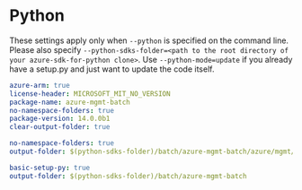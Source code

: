 # Python

These settings apply only when `--python` is specified on the command line.
Please also specify `--python-sdks-folder=<path to the root directory of your azure-sdk-for-python clone>`.
Use `--python-mode=update` if you already have a setup.py and just want to update the code itself.

``` yaml $(python) && $(track2)
azure-arm: true
license-header: MICROSOFT_MIT_NO_VERSION
package-name: azure-mgmt-batch
no-namespace-folders: true
package-version: 14.0.0b1
clear-output-folder: true
```

``` yaml $(python) && $(python-mode) == 'update' && $(track2)
no-namespace-folders: true
output-folder: $(python-sdks-folder)/batch/azure-mgmt-batch/azure/mgmt/batch
```

``` yaml $(python) && $(python-mode) == 'create' && $(track2)
basic-setup-py: true
output-folder: $(python-sdks-folder)/batch/azure-mgmt-batch
```
